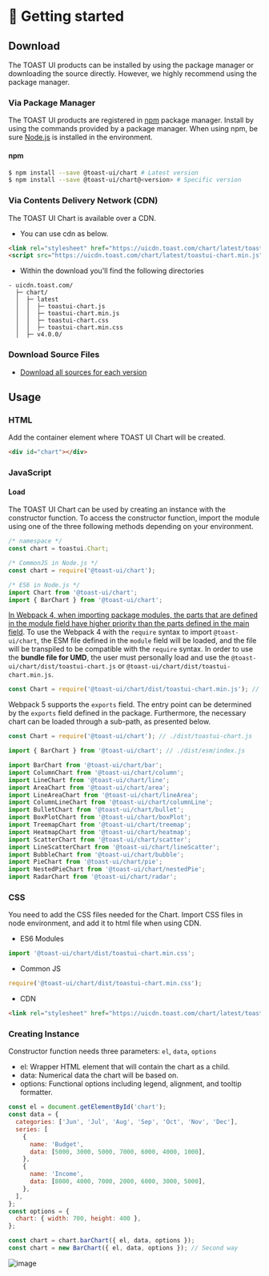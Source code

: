 # 🚀 Getting started

## Download

The TOAST UI products can be installed by using the package manager or downloading the source directly.
However, we highly recommend using the package manager.

### Via Package Manager

The TOAST UI products are registered in [npm](https://www.npmjs.com/) package manager.
Install by using the commands provided by a package manager.
When using npm, be sure [Node.js](https://nodejs.org) is installed in the environment.

#### npm

```sh
$ npm install --save @toast-ui/chart # Latest version
$ npm install --save @toast-ui/chart@<version> # Specific version
```

### Via Contents Delivery Network (CDN)

The TOAST UI Chart is available over a CDN.

- You can use cdn as below.

```html
<link rel="stylesheet" href="https://uicdn.toast.com/chart/latest/toastui-chart.min.css" />
<script src="https://uicdn.toast.com/chart/latest/toastui-chart.min.js"></script>
```

- Within the download you'll find the following directories

```
- uicdn.toast.com/
  ├─ chart/
  │  ├─ latest
  │  │  ├─ toastui-chart.js
  │  │  ├─ toastui-chart.min.js
  │  │  ├─ toastui-chart.css
  │  │  ├─ toastui-chart.min.css
  │  ├─ v4.0.0/
```

### Download Source Files

- [Download all sources for each version](https://github.com/nhn/tui.chart/releases)

## Usage

### HTML

Add the container element where TOAST UI Chart will be created.

```html
<div id="chart"></div>
```

### JavaScript

#### Load

The TOAST UI Chart can be used by creating an instance with the constructor function. To access the constructor function, import the module using one of the three following methods depending on your environment.

```js
/* namespace */
const chart = toastui.Chart;
```
```js
/* CommonJS in Node.js */
const chart = require('@toast-ui/chart');
```
```js
/* ES6 in Node.js */
import Chart from '@toast-ui/chart';
import { BarChart } from '@toast-ui/chart';
```

[In Webpack 4, when importing package modules, the parts that are defined in the module field have higher priority than the parts defined in the main field](https://webpack.js.org/configuration/resolve/#resolvemainfields). To use the Webpack 4 with the `require` syntax to import `@toast-ui/chart`, the ESM file defined in the `module` field will be loaded, and the file will be transpiled to be compatible with the `require` syntax. In order to use the **bundle file for UMD**, the user must personally load and use the `@toast-ui/chart/dist/toastui-chart.js` or `@toast-ui/chart/dist/toastui-chart.min.js`.

```js
const Chart = require('@toast-ui/chart/dist/toastui-chart.min.js'); // loading the bundle file for UMD
```

Webpack 5 supports the `exports` field. The entry point can be determined by the `exports` field defined in the package. Furthermore, the necessary chart can be loaded through a sub-path, as presented below.

```js
const Chart = require('@toast-ui/chart'); // ./dist/toastui-chart.js

import { BarChart } from '@toast-ui/chart'; // ./dist/esm/index.js

import BarChart from '@toast-ui/chart/bar';
import ColumnChart from '@toast-ui/chart/column';
import LineChart from '@toast-ui/chart/line';
import AreaChart from '@toast-ui/chart/area';
import LineAreaChart from '@toast-ui/chart/lineArea';
import ColumnLineChart from '@toast-ui/chart/columnLine';
import BulletChart from '@toast-ui/chart/bullet';
import BoxPlotChart from '@toast-ui/chart/boxPlot';
import TreemapChart from '@toast-ui/chart/treemap';
import HeatmapChart from '@toast-ui/chart/heatmap';
import ScatterChart from '@toast-ui/chart/scatter';
import LineScatterChart from '@toast-ui/chart/lineScatter';
import BubbleChart from '@toast-ui/chart/bubble';
import PieChart from '@toast-ui/chart/pie';
import NestedPieChart from '@toast-ui/chart/nestedPie';
import RadarChart from '@toast-ui/chart/radar';
```

### CSS

You need to add the CSS files needed for the Chart. Import CSS files in node environment, and add it to html file when using CDN.

* ES6 Modules

```js
import '@toast-ui/chart/dist/toastui-chart.min.css';
```

* Common JS

```js
require('@toast-ui/chart/dist/toastui-chart.min.css');
```

* CDN

```html
<link rel="stylesheet" href="https://uicdn.toast.com/chart/latest/toastui-chart.min.css" />
```


### Creating Instance

Constructor function needs three parameters: `el`, `data`, `options`

- el: Wrapper HTML element that will contain the chart as a child.
- data: Numerical data the chart will be based on.
- options: Functional options including legend, alignment, and tooltip formatter.

```js
const el = document.getElementById('chart');
const data = {
  categories: ['Jun', 'Jul', 'Aug', 'Sep', 'Oct', 'Nov', 'Dec'],
  series: [
    {
      name: 'Budget',
      data: [5000, 3000, 5000, 7000, 6000, 4000, 1000],
    },
    {
      name: 'Income',
      data: [8000, 4000, 7000, 2000, 6000, 3000, 5000],
    },
  ],
};
const options = {
  chart: { width: 700, height: 400 },
};

const chart = chart.barChart({ el, data, options });
const chart = new BarChart({ el, data, options }); // Second way
```
![image](https://user-images.githubusercontent.com/35371660/105698632-79769d00-5f49-11eb-8ae5-0d0f648f9ac6.png)
